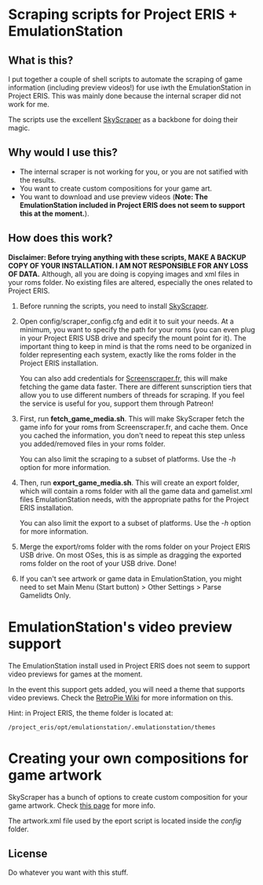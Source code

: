 # Scraping scripts for Project ERIS + EmulationStation

## What is this?

I put together a couple of shell scripts to automate the scraping of game information (including preview videos!) for use iwth the EmulationStation in Project ERIS. This was mainly done because the internal scraper did not work for me.

The scripts use the excellent [SkyScraper](https://github.com/muldjord/skyscraper) as a backbone for doing their magic.

## Why would I use this?

* The internal scraper is not working for you, or you are not satified with the results.
* You want to create custom compositions for your game art.
* You want to download and use preview videos (**Note: The EmulationStation included in Project ERIS does not seem to support this at the moment.**).

## How does this work?

**Disclaimer: Before trying anything with these scripts, MAKE A BACKUP COPY OF YOUR INSTALLATION. I AM NOT RESPONSIBLE FOR ANY LOSS OF DATA.** Although, all you are doing is copying images and xml files in your roms folder. No existing files are altered, especially the ones related to Project ERIS.

1. Before running the scripts, you need to install [SkyScraper](https://github.com/muldjord/skyscraper).

2. Open config/scraper_config.cfg and edit it to suit your needs. At a minimum, you want to specify the path for your roms (you can even plug in your Project ERIS USB drive and specify the mount point for it).  The important thing to keep in mind is that the roms need to be organized in folder representing each system, exactly like the roms folder in the Project ERIS installation.

    You can also add credentials for [Screenscraper.fr](https://www.screenscraper.fr), this will make fetching the game data faster. There are different sunscription tiers that allow you to use different numbers of threads for scraping. If you feel the service is useful for you, support them through Patreon!

3. First, run **fetch_game_media.sh**. This will make SkyScraper fetch the game info for your roms from Screenscraper.fr, and cache them. Once you cached the information, you don't need to repeat this step unless you added/removed files in your roms folder.

    You can also limit the scraping to a subset of platforms. Use the _-h_ option for more information.

4. Then, run **export_game_media.sh**. This will create an export folder, which will contain a roms folder with all the game data and gamelist.xml files EmulationStation needs, with the appropriate paths for the Project ERIS installation.

    You can also limit the export to a subset of platforms. Use the _-h_ option for more information.

5. Merge the export/roms folder with the roms folder on your Project ERIS USB drive. On most OSes, this is as simple as dragging the exported roms folder on the root of your USB drive. Done!

6. If you can't see artwork or game data in EmulationStation, you might need to set Main Menu (Start button) > Other Settings > Parse Gamelidts Only.


# EmulationStation's video preview support

The EmulationStation install used in Project ERIS does not seem to support video previews for games at the moment.

In the event this support gets added, you will need a theme that supports video previews. Check the [RetroPie Wiki](https://github.com/RetroPie/RetroPie-Setup/wiki/Themes) for more information on this.

Hint: in Project ERIS, the theme folder is located at:

```
/project_eris/opt/emulationstation/.emulationstation/themes
```


# Creating your own compositions for game artwork

SkyScraper has a bunch of options to create custom composition for your game artwork. Check [this page](https://github.com/muldjord/skyscraper/blob/master/docs/ARTWORK.md) for more info.

The artwork.xml file used by the eport script is located inside the _config_ folder.

## License

Do whatever you want with this stuff.
